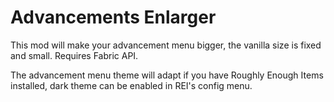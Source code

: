 # Advancements Enlarger

This mod will make your advancement menu bigger, the vanilla size is fixed and small. Requires Fabric API.

The advancement menu theme will adapt if you have Roughly Enough Items installed, dark theme can be enabled in REI's config menu.